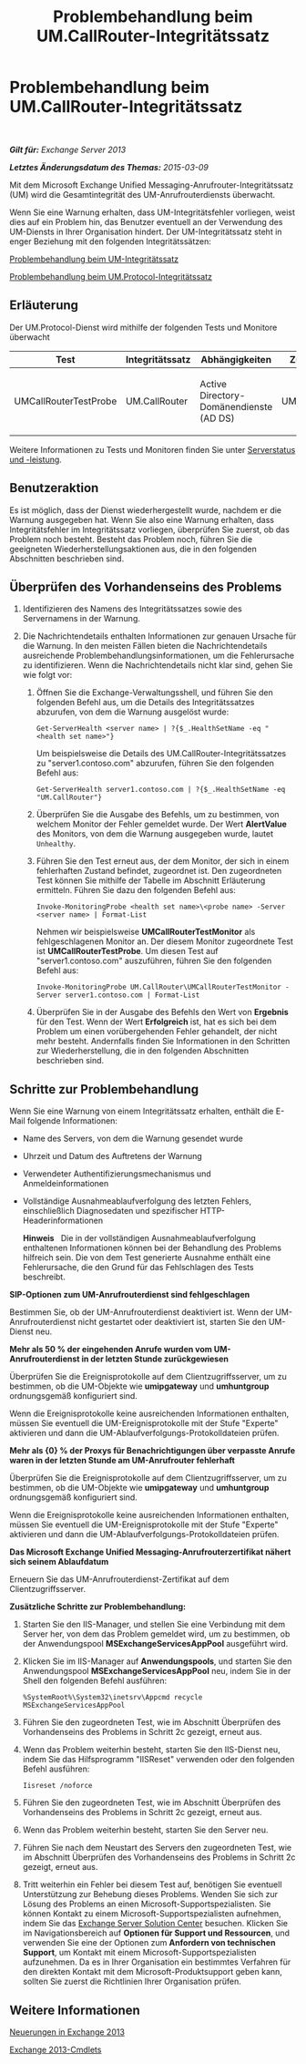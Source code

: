 ﻿---
title: Problembehandlung beim UM.CallRouter-Integritätssatz
TOCTitle: Problembehandlung beim UM.CallRouter-Integritätssatz
ms:assetid: 444a9038-0952-4823-98fb-99fa59f4a378
ms:mtpsurl: https://technet.microsoft.com/de-de/library/ms.exch.scom.um.callrouter(v=EXCHG.150)
ms:contentKeyID: 53181858
ms.date: 10/08/2015
mtps_version: v=EXCHG.150
ms.translationtype: HT
---

# Problembehandlung beim UM.CallRouter-Integritätssatz

 

_**Gilt für:** Exchange Server 2013_

_**Letztes Änderungsdatum des Themas:** 2015-03-09_

Mit dem Microsoft Exchange Unified Messaging-Anrufrouter-Integritätssatz (UM) wird die Gesamtintegrität des UM-Anrufrouterdiensts überwacht.

Wenn Sie eine Warnung erhalten, dass UM-Integritätsfehler vorliegen, weist dies auf ein Problem hin, das Benutzer eventuell an der Verwendung des UM-Diensts in Ihrer Organisation hindert. Der UM-Integritätssatz steht in enger Beziehung mit den folgenden Integritätssätzen:

[Problembehandlung beim UM-Integritätssatz](troubleshooting-um-health-set.md)

[Problembehandlung beim UM.Protocol-Integritätssatz](troubleshooting-um-protocol-health-set.md)

## Erläuterung

Der UM.Protocol-Dienst wird mithilfe der folgenden Tests und Monitore überwacht


<table>
<colgroup>
<col style="width: 25%" />
<col style="width: 25%" />
<col style="width: 25%" />
<col style="width: 25%" />
</colgroup>
<thead>
<tr class="header">
<th>Test</th>
<th>Integritätssatz</th>
<th>Abhängigkeiten</th>
<th>Zugehörige Monitore</th>
</tr>
</thead>
<tbody>
<tr class="odd">
<td><p>UMCallRouterTestProbe</p></td>
<td><p>UM.CallRouter</p></td>
<td><p>Active Directory-Domänendienste (AD DS)</p></td>
<td><p>UMCallRouterTestMonitor</p></td>
</tr>
</tbody>
</table>


Weitere Informationen zu Tests und Monitoren finden Sie unter [Serverstatus und -leistung](https://technet.microsoft.com/de-de/library/jj150551\(v=exchg.150\)).

## Benutzeraktion

Es ist möglich, dass der Dienst wiederhergestellt wurde, nachdem er die Warnung ausgegeben hat. Wenn Sie also eine Warnung erhalten, dass Integritätsfehler im Integritätssatz vorliegen, überprüfen Sie zuerst, ob das Problem noch besteht. Besteht das Problem noch, führen Sie die geeigneten Wiederherstellungsaktionen aus, die in den folgenden Abschnitten beschrieben sind.

## Überprüfen des Vorhandenseins des Problems

1.  Identifizieren des Namens des Integritätssatzes sowie des Servernamens in der Warnung.

2.  Die Nachrichtendetails enthalten Informationen zur genauen Ursache für die Warnung. In den meisten Fällen bieten die Nachrichtendetails ausreichende Problembehandlungsinformationen, um die Fehlerursache zu identifizieren. Wenn die Nachrichtendetails nicht klar sind, gehen Sie wie folgt vor:
    
    1.  Öffnen Sie die Exchange-Verwaltungsshell, und führen Sie den folgenden Befehl aus, um die Details des Integritätssatzes abzurufen, von dem die Warnung ausgelöst wurde:
        
            Get-ServerHealth <server name> | ?{$_.HealthSetName -eq "<health set name>"}
        
        Um beispielsweise die Details des UM.CallRouter-Integritätssatzes zu "server1.contoso.com" abzurufen, führen Sie den folgenden Befehl aus:
        
            Get-ServerHealth server1.contoso.com | ?{$_.HealthSetName -eq "UM.CallRouter"}
    
    2.  Überprüfen Sie die Ausgabe des Befehls, um zu bestimmen, von welchem Monitor der Fehler gemeldet wurde. Der Wert **AlertValue** des Monitors, von dem die Warnung ausgegeben wurde, lautet `Unhealthy`.
    
    3.  Führen Sie den Test erneut aus, der dem Monitor, der sich in einem fehlerhaften Zustand befindet, zugeordnet ist. Den zugeordneten Test können Sie mithilfe der Tabelle im Abschnitt Erläuterung ermitteln. Führen Sie dazu den folgenden Befehl aus:
        
            Invoke-MonitoringProbe <health set name>\<probe name> -Server <server name> | Format-List
        
        Nehmen wir beispielsweise **UMCallRouterTestMonitor** als fehlgeschlagenen Monitor an. Der diesem Monitor zugeordnete Test ist **UMCallRouterTestProbe**. Um diesen Test auf "server1.contoso.com" auszuführen, führen Sie den folgenden Befehl aus:
        
            Invoke-MonitoringProbe UM.CallRouter\UMCallRouterTestMonitor -Server server1.contoso.com | Format-List
    
    4.  Überprüfen Sie in der Ausgabe des Befehls den Wert von **Ergebnis** für den Test. Wenn der Wert **Erfolgreich** ist, hat es sich bei dem Problem um einen vorübergehenden Fehler gehandelt, der nicht mehr besteht. Andernfalls finden Sie Informationen in den Schritten zur Wiederherstellung, die in den folgenden Abschnitten beschrieben sind.

## Schritte zur Problembehandlung

Wenn Sie eine Warnung von einem Integritätssatz erhalten, enthält die E-Mail folgende Informationen:

  - Name des Servers, von dem die Warnung gesendet wurde

  - Uhrzeit und Datum des Auftretens der Warnung

  - Verwendeter Authentifizierungsmechanismus und Anmeldeinformationen

  - Vollständige Ausnahmeablaufverfolgung des letzten Fehlers, einschließlich Diagnosedaten und spezifischer HTTP-Headerinformationen
    
    **Hinweis**   Die in der vollständigen Ausnahmeablaufverfolgung enthaltenen Informationen können bei der Behandlung des Problems hilfreich sein. Die von dem Test generierte Ausnahme enthält eine Fehlerursache, die den Grund für das Fehlschlagen des Tests beschreibt.

**SIP-Optionen zum UM-Anrufrouterdienst sind fehlgeschlagen**

Bestimmen Sie, ob der UM-Anrufrouterdienst deaktiviert ist. Wenn der UM-Anrufrouterdienst nicht gestartet oder deaktiviert ist, starten Sie den UM-Dienst neu.

**Mehr als 50 % der eingehenden Anrufe wurden vom UM-Anrufrouterdienst in der letzten Stunde zurückgewiesen**

Überprüfen Sie die Ereignisprotokolle auf dem Clientzugriffsserver, um zu bestimmen, ob die UM-Objekte wie **umipgateway** und **umhuntgroup** ordnungsgemäß konfiguriert sind.

Wenn die Ereignisprotokolle keine ausreichenden Informationen enthalten, müssen Sie eventuell die UM-Ereignisprotokolle mit der Stufe "Experte" aktivieren und dann die UM-Ablaufverfolgungs-Protokolldateien prüfen.

**Mehr als {0} % der Proxys für Benachrichtigungen über verpasste Anrufe waren in der letzten Stunde am UM-Anrufrouter fehlerhaft**

Überprüfen Sie die Ereignisprotokolle auf dem Clientzugriffsserver, um zu bestimmen, ob die UM-Objekte wie **umipgateway** und **umhuntgroup** ordnungsgemäß konfiguriert sind.

Wenn die Ereignisprotokolle keine ausreichenden Informationen enthalten, müssen Sie eventuell die UM-Ereignisprotokolle mit der Stufe "Experte" aktivieren und dann die UM-Ablaufverfolgungs-Protokolldateien prüfen.

**Das Microsoft Exchange Unified Messaging-Anrufrouterzertifikat nähert sich seinem Ablaufdatum**

Erneuern Sie das UM-Anrufrouterdienst-Zertifikat auf dem Clientzugriffsserver.

**Zusätzliche Schritte zur Problembehandlung:** 

1.  Starten Sie den IIS-Manager, und stellen Sie eine Verbindung mit dem Server her, von dem das Problem gemeldet wird, um zu bestimmen, ob der Anwendungspool **MSExchangeServicesAppPool** ausgeführt wird.

2.  Klicken Sie im IIS-Manager auf **Anwendungspools**, und starten Sie den Anwendungspool **MSExchangeServicesAppPool** neu, indem Sie in der Shell den folgenden Befehl ausführen:
    
        %SystemRoot%\System32\inetsrv\Appcmd recycle MSExchangeServicesAppPool

3.  Führen Sie den zugeordneten Test, wie im Abschnitt Überprüfen des Vorhandenseins des Problems in Schritt 2c gezeigt, erneut aus.

4.  Wenn das Problem weiterhin besteht, starten Sie den IIS-Dienst neu, indem Sie das Hilfsprogramm "IISReset" verwenden oder den folgenden Befehl ausführen:
    
        Iisreset /noforce

5.  Führen Sie den zugeordneten Test, wie im Abschnitt Überprüfen des Vorhandenseins des Problems in Schritt 2c gezeigt, erneut aus.

6.  Wenn das Problem weiterhin besteht, starten Sie den Server neu.

7.  Führen Sie nach dem Neustart des Servers den zugeordneten Test, wie im Abschnitt Überprüfen des Vorhandenseins des Problems in Schritt 2c gezeigt, erneut aus.

8.  Tritt weiterhin ein Fehler bei diesem Test auf, benötigen Sie eventuell Unterstützung zur Behebung dieses Problems. Wenden Sie sich zur Lösung des Problems an einen Microsoft-Supportspezialisten. Sie können Kontakt zu einem Microsoft-Supportspezialisten aufnehmen, indem Sie das [Exchange Server Solution Center](http://go.microsoft.com/fwlink/p/?linkid=180809) besuchen. Klicken Sie im Navigationsbereich auf **Optionen für Support und Ressourcen**, und verwenden Sie eine der Optionen zum **Anfordern von technischen Support**, um Kontakt mit einem Microsoft-Supportspezialisten aufzunehmen. Da es in Ihrer Organisation ein bestimmtes Verfahren für den direkten Kontakt mit dem Microsoft-Produktsupport geben kann, sollten Sie zuerst die Richtlinien Ihrer Organisation prüfen.

## Weitere Informationen

[Neuerungen in Exchange 2013](https://technet.microsoft.com/de-de/library/jj150540\(v=exchg.150\))

[Exchange 2013-Cmdlets](https://technet.microsoft.com/de-de/library/bb124413\(v=exchg.150\))

